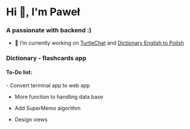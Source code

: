 <h1>Hi 👋, I'm Paweł</h1>
<h3>A passionate with backend :)</h3>

- 🔭 I’m currently working on [TurtleChat](https://github.com/kwiats/turtle-chat) and [Dictionary English to Polish](https://github.com/kwiats/dictionary-eng-pol)

<h3>Dictionary - flashcards app</h3>
<h4> To-Do list:</h4>
- Convert terminal app to web app

- More function to handling data base

- Add SuperMemo algorithm

- Design views
